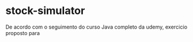 # stock-simulator
De acordo com o seguimento do curso Java completo da udemy, exercicio proposto para
